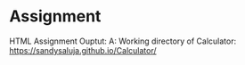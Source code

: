 # Assignment
HTML Assignment Ouptut:
A: Working directory of Calculator: https://sandysaluja.github.io/Calculator/
